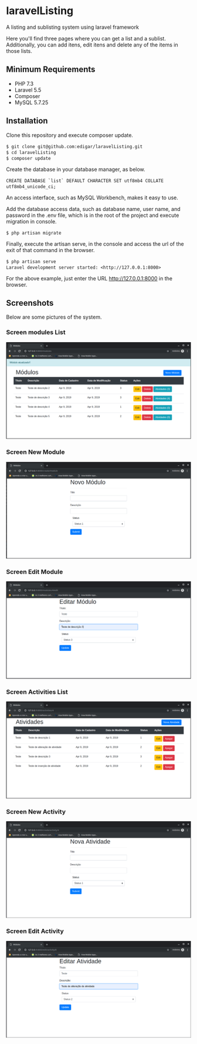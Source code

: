 # laravelListing

A listing and sublisting system using laravel framework

Here you'll find three pages where you can get a list and a sublist. Additionally, you can add itens, edit itens and delete any of the items in those lists.

## Minimum Requirements

- PHP 7.3
- Laravel 5.5
- Composer
- MySQL 5.7.25

## Installation

Clone this repository and execute composer update.
```
$ git clone git@github.com:edigar/laravelListing.git
$ cd laravelListing
$ composer update
```

Create the database in your database manager, as below.

```
CREATE DATABASE `list` DEFAULT CHARACTER SET utf8mb4 COLLATE utf8mb4_unicode_ci;
```

An access interface, such as MySQL Workbench, makes it easy to use.

Add the database access data, such as database name, user name, and password in the .env file, which is in the root of the project and execute migration in console.

```
$ php artisan migrate
```
Finally, execute the artisan serve, in the console and access the url of the exit of that command in the browser.

```
$ php artisan serve
Laravel development server started: <http://127.0.0.1:8000>
```

For the above example, just enter the URL http://127.0.0.1:8000 in the browser.

## Screenshots

Below are some pictures of the system.

### Screen modules List

![Screenshot](ModulesIndex.png "Modules list")

### Screen New Module

![Screenshot](ModuleNew.png "New Module")

### Screen Edit Module

![Screenshot](ModuleEdit.png "Module editing")

### Screen Activities List

![Screenshot](ActivitiesIndex.png "Activities list")

### Screen New Activity 

![Screenshot](ActivityNew.png "New Activity")

### Screen Edit Activity

![Screenshot](ActivityEdit.png "Activity editing")